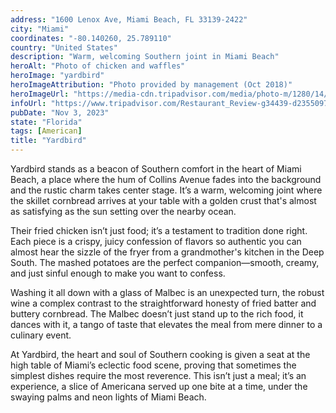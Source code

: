 ```yaml
---
address: "1600 Lenox Ave, Miami Beach, FL 33139-2422"
city: "Miami"
coordinates: "-80.140260, 25.789110"
country: "United States"
description: "Warm, welcoming Southern joint in Miami Beach"
heroAlt: "Photo of chicken and waffles"
heroImage: "yardbird"
heroImageAttribution: "Photo provided by management (Oct 2018)"
heroImageUrl: "https://media-cdn.tripadvisor.com/media/photo-m/1280/14/fa/a7/03/chicken-and-waffles.jpg"
infoUrl: "https://www.tripadvisor.com/Restaurant_Review-g34439-d2355097-Reviews-Yardbird_Table_Bar-Miami_Beach_Florida.html"
pubDate: "Nov 3, 2023"
state: "Florida"
tags: [American]
title: "Yardbird"
---
```


Yardbird stands as a beacon of Southern comfort in the heart of Miami Beach, a place where the hum of Collins Avenue fades into the background and the rustic charm takes center stage. It’s a warm, welcoming joint where the skillet cornbread arrives at your table with a golden crust that's almost as satisfying as the sun setting over the nearby ocean.

Their fried chicken isn’t just food; it’s a testament to tradition done right. Each piece is a crispy, juicy confession of flavors so authentic you can almost hear the sizzle of the fryer from a grandmother's kitchen in the Deep South. The mashed potatoes are the perfect companion—smooth, creamy, and just sinful enough to make you want to confess.

Washing it all down with a glass of Malbec is an unexpected turn, the robust wine a complex contrast to the straightforward honesty of fried batter and buttery cornbread. The Malbec doesn’t just stand up to the rich food, it dances with it, a tango of taste that elevates the meal from mere dinner to a culinary event.

At Yardbird, the heart and soul of Southern cooking is given a seat at the high table of Miami’s eclectic food scene, proving that sometimes the simplest dishes require the most reverence. This isn’t just a meal; it’s an experience, a slice of Americana served up one bite at a time, under the swaying palms and neon lights of Miami Beach.
